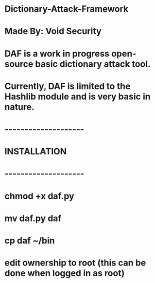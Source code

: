 # Dictionary-Attack-Framework
# Made By: Void Security
#
# DAF is a work in progress open-source basic dictionary attack tool.
# Currently, DAF is limited to the Hashlib module and is very basic in nature.
#
#  --------------------
#     INSTALLATION      
#  --------------------
#
#   chmod +x daf.py
#   mv daf.py daf
#   cp daf ~/bin
#   edit ownership to root (this can be done when logged in as root)
